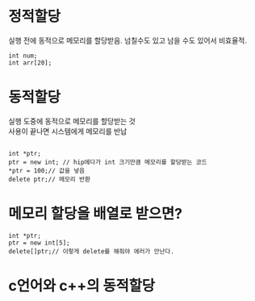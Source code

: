# 정적할당
실행 전에 동적으로 메모리를 할당받음.
넘칠수도 있고 남을 수도 있어서 비효율적.
```
int num;  
int arr[20];  
```

# 동적할당 
실행 도중에 동적으로 메모리를 할당받는 것  
사용이 끝나면 시스템에게 메모리를 반납  
```

int *ptr;
ptr = new int; // hip에다가 int 크기만큼 메모리를 할당받는 코드
*ptr = 100;// 값을 넣음
delete ptr;// 메모리 반환 

```

# 메모리 할당을 배열로 받으면?

```
int *ptr;
ptr = new int[5];
delete[]ptr;// 이렇게 delete를 해줘야 에러가 안난다.

```

# c언어와 c++의 동적할당

